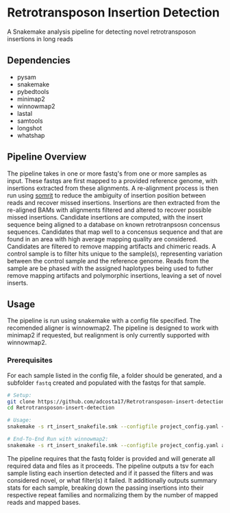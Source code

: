 # Retrotransposon Insertion Detection

A Snakemake analysis pipeline for detecting novel retrotransposon insertions in long reads

## Dependencies
- pysam
- snakemake
- pybedtools
- minimap2
- winnowmap2
- lastal
- samtools
- longshot
- whatshap

## Pipeline Overview

The pipeline takes in one or more fastq's from one or more samples as input. These fastqs are first mapped to a provided reference genome, with insertions extracted from these alignments. A re-alignment process is then run using [somrit](https://github.com/adcosta17/somrit) to reduce the ambiguity of insertion position between reads and recover missed insertions. Insertions are then extracted from the re-aligned BAMs with alignments filtered and altered to recover possible missed insertions. Candidate insertions are computed, with the insert sequence being aligned to a database on known retrotranpsosn concensus sequences. Candidates that map well to a concensus sequence and that are found in an area with high average mapping quality are considered. Candidates are filtered to remove mapping artifacts and chimeric reads. A control sample is to filter hits unique to the sample(s), representing variation between the control sample and the reference genome. Reads from the sample are be phased with the assigned haplotypes being used to futher remove mapping artifacts and polymorphic insertions, leaving a set of novel inserts. 

## Usage

The pipeline is run using snakemake with a config file specified. The recomended aligner is winnowmap2. The pipeline is designed to work with minimap2 if requested, but realignment is only currently supported with winnowmap2.

### Prerequisites

For each sample listed in the config file, a folder should be generated, and a subfolder `fastq` created and populated with the fastqs for that sample. 

```sh
# Setup:
git clone https://github.com/adcosta17/Retrotransposon-insert-detection.git
cd Retrotransposon-insert-detection

# Usage: 
snakemake -s rt_insert_snakefile.smk --configfile project_config.yaml <target>

# End-To-End Run with winnowmap2:
snakemake -s rt_insert_snakefile.smk --configfile project_config.yaml all_normalized_ava_counts_combined_winnow
```
The pipeline requires that the fastq folder is provided and will generate all required data and files as it proceeds. The pipeline outputs a tsv for each sample listing each insertion detected and if it passed the filters and was considered novel, or what filter(s) it failed. It additionally outputs summary stats for each sample, breaking down the passing insertions into their respective repeat families and normalizing them by the number of mapped reads and mapped bases.  

